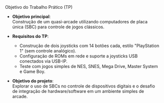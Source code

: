 <div class="cabecalho">
    Objetivo do Trabalho Prático (TP)
</div>

<div class="conteudo regular">

- **Objetivo principal**:  
  Construção de um quasi-arcade utilizando computadores de placa única (SBC) para controle de jogos clássicos.

- **Requisitos do TP**:
    - Construção de dois joysticks com 14 botões cada, estilo "PlayStation 1" (sem controle analógico).
    - Configuração de ROMs em rede e suporte a joysticks USB conectados via USB-IP.
    - Teste com jogos simples de NES, SNES, Mega Drive, Master System e Game Boy.

- **Objetivo do projeto**:  
  Explorar o uso de SBCs no controle de dispositivos digitais e o desafio de integração de hardware/software em um ambiente simples de arcade.

</div>
